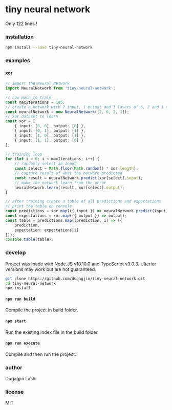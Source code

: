 # tiny neural network

Only 122 lines !

### installation

```bash
npm install --save tiny-neural-network
```

### examples

#### xor

```ts
// import the Neural Network
import NeuralNetwork from 'tiny-neural-network';

// how much to train
const maxIterations = 1e5;
// create a network with 2 input, 1 output and 3 layers of 6, 2 and 1 neuron
const neuralNetwork = new NeuralNetwork([2, 6, 2, 1]);
// xor dataset to learn
const xor = [
    { input: [0, 0], output: [0] },
    { input: [0, 1], output: [1] },
    { input: [1, 0], output: [1] },
    { input: [1, 1], output: [0] }
];

// training loop
for (let i = 0; i < maxIterations; i++) {
    // randomly select an input
    const select = Math.floor(Math.random() * xor.length);
    // capture result of what the network predicted
    const result = neuralNetwork.predict(xor[select].input);
    // make the network learn from the error
    neuralNetwork.learn(result, xor[select].output);
}

// after training create a table of all predictions and expectations
// print the table on console
const predictions = xor.map(({ input }) => neuralNetwork.predict(input));
const expectations = xor.map(({ output }) => output);
const table = predictions.map((prediction, i) => ({
    prediction,
    expectation: expectations[i]
}));
console.table(table);
```

### develop

Project was made with Node.JS v10.10.0 and TypeScript v3.0.3. Ulterior versions may work but are not guaranteed.

```bash
git clone https://github.com/dugagjin/tiny-neural-network.git
cd tiny-neural-network
npm install
```

#### `npm run build`

Compile the project in build folder.

#### `npm start`

Run the existing index file in the build folder.

#### `npm run execute`

Compile and then run the project.

### author

Dugagjin Lashi

### license

MIT
